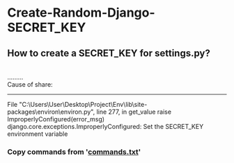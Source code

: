 # Create-Random-Django-SECRET_KEY
<h2>How to create a SECRET_KEY for settings.py?</h2><br>
.........
<br>
Cause of share: <hr>

File "C:\Users\User\Desktop\Project\Env\lib\site-packages\environ\environ.py", line 277, in get_value
    raise ImproperlyConfigured(error_msg)
django.core.exceptions.ImproperlyConfigured: Set the SECRET_KEY environment variable

<h3>Copy commands from '<a href="#" >commands.txt</a>'</h3>
